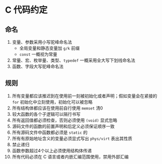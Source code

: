 # C 代码约定

## 命名

1. 变量、参数采用小写驼峰命名法
	- 全局变量和静态变量加 `g/k` 前缀
	- `const` 一概视为常量
2. 常量、宏、枚举量、类型、`typedef` 一概采用全大写下划线命名法
3. 函数、字段大写驼峰命名法

## 规则

1. 所有变量都应该推迟到在使用前一刻被初始化或者声明；假如变量会在紧接的 `for` 初始化中立刻使用，初始化可以被忽略
2. 所有结构体都应该在使用前自行使用 `memset` 清0
3. 较大函数的各个子逻辑可以隔行书写
4. 所有返回值都必须检查，否则必须使用 `(void)` 显式忽略
5. 源码文件的函数的前置声明和后定义必须保证顺序一致
6. 所有源码文件中函数都必须是 `static` 的
7. 所有有原始地址含义的变量必须显式写出 `phys/virt` 表出其性质
8. 禁止递归
9. 函数参数超过4个以上必须使用结构体传递
10. 所有代码必须在 C 语言或者内嵌汇编范围使用，禁用外部汇编